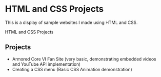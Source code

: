 # HTML and CSS Projects
 This is a display of sample websites I made using HTML and CSS.

HTML and CSS Projects

## Projects

- Armored Core VI Fan Site (very basic, demonstrating embedded videos and YouTube API implementation)
- Creating a CSS menu (Basic CSS Animation demonstration)





